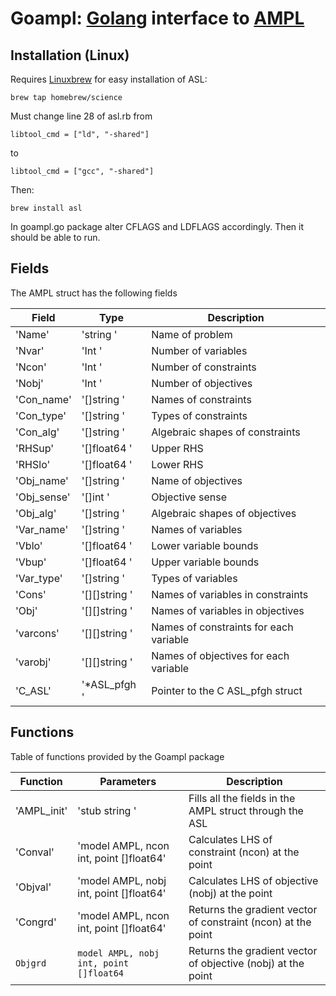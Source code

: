 # Goampl: [Golang](https://golang.org/) interface to [AMPL](http://ampl.com/)

## Installation (Linux)

Requires [Linuxbrew](https://github.com/Homebrew/linuxbrew) for easy installation of ASL:

	brew tap homebrew/science

Must change line 28 of asl.rb from 
	
	libtool_cmd = ["ld", "-shared"]
to
	
	libtool_cmd = ["gcc", "-shared"]

Then:

	brew install asl

In goampl.go package alter CFLAGS and LDFLAGS accordingly. Then it should be able to run.

## Fields

The AMPL struct has the following fields

Field   	| Type               | Description
----------------|--------------------|------------------------------------
'Name'      	| 'string          ' | Name of problem
'Nvar'      	| 'Int             ' | Number of variables
'Ncon'      	| 'Int             ' | Number of constraints
'Nobj'      	| 'Int             ' | Number of objectives
'Con_name'      | '[]string        ' | Names of constraints
'Con_type'      | '[]string        ' | Types of constraints
'Con_alg'      	| '[]string        ' | Algebraic shapes of constraints
'RHSup'      	| '[]float64       ' | Upper RHS
'RHSlo'     	| '[]float64       ' | Lower RHS
'Obj_name'      | '[]string        ' | Name of objectives
'Obj_sense'     | '[]int           ' | Objective sense
'Obj_alg'     	| '[]string        ' | Algebraic shapes of objectives
'Var_name'      | '[]string        ' | Names of variables
'Vblo'      	| '[]float64       ' | Lower variable bounds
'Vbup'      	| '[]float64       ' | Upper variable bounds
'Var_type'      | '[]string        ' | Types of variables
'Cons'      	| '[][]string      ' | Names of variables in constraints
'Obj'      	| '[][]string      ' | Names of variables in objectives
'varcons'       | '[][]string      ' | Names of constraints for each variable
'varobj'      	| '[][]string      ' | Names of objectives for each variable
'C_ASL'      	| '*ASL_pfgh       ' | Pointer to the C ASL_pfgh struct

## Functions

Table of functions provided by the Goampl package

Function   | Parameters                              | Description
-----------|-----------------------------------------|--------------------------------------------------
'AMPL_init'| 'stub string                          ' | Fills all the fields in the AMPL struct through the ASL
'Conval'   | 'model AMPL, ncon int, point []float64' | Calculates LHS of constraint (ncon) at the point
'Objval'   | 'model AMPL, nobj int, point []float64' | Calculates LHS of objective (nobj) at the point
'Congrd'   | 'model AMPL, ncon int, point []float64' | Returns the gradient vector of constraint (ncon) at the point
`Objgrd`   | `model AMPL, nobj int, point []float64` | Returns the gradient vector of objective (nobj) at the point

